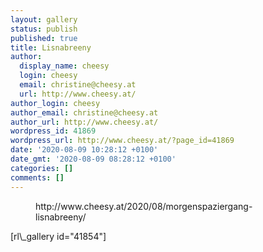 ```yaml
---
layout: gallery
status: publish
published: true
title: Lisnabreeny
author:
  display_name: cheesy
  login: cheesy
  email: christine@cheesy.at
  url: http://www.cheesy.at/
author_login: cheesy
author_email: christine@cheesy.at
author_url: http://www.cheesy.at/
wordpress_id: 41869
wordpress_url: http://www.cheesy.at/?page_id=41869
date: '2020-08-09 10:28:12 +0100'
date_gmt: '2020-08-09 08:28:12 +0100'
categories: []
comments: []
---
```

<!-- wp:core-embed/wordpress {"url":"http://www.cheesy.at/2020/08/morgenspaziergang-lisnabreeny/","type":"rich","providerNameSlug":"cheesy-at","className":""} -->
<figure class="wp-block-embed-wordpress wp-block-embed is-type-rich is-provider-cheesy-at">
<div class="wp-block-embed__wrapper">
http://www.cheesy.at/2020/08/morgenspaziergang-lisnabreeny/
</div>
</figure>
<!-- /wp:core-embed/wordpress -->
<!-- wp:paragraph -->
[rl\_gallery id="41854"]
<!-- /wp:paragraph -->
